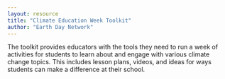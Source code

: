 ```yaml
---
layout: resource
title: "Climate Education Week Toolkit"
author: "Earth Day Network"
---
```


The toolkit provides educators with the tools they need to run a week of activities for students to learn about and engage with various climate change topics. This includes lesson plans, videos, and ideas for ways students can make a difference at their school.